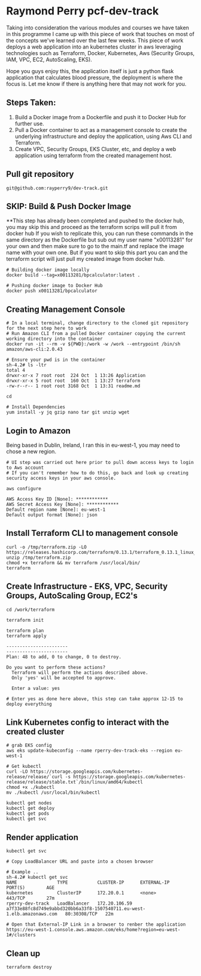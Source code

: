 # Raymond Perry pcf-dev-track
Taking into consideration the various modules and courses we have taken in this programme
I came up with this piece of work that touches on most of the concepts we've learned over the last few weeks.
This piece of work deploys a web application into an kubernetes cluster in aws leveraging technologies
such as Terraform, Docker, Kubernetes, Aws (Security Groups, IAM, VPC, EC2, AutoScaling, EKS).

Hope you guys enjoy this, the application itself is just a python flask application
that calculates blood pressure, the deployment is where the focus is.
Let me know if there is anything here that may not work for you.

## Steps Taken:
1. Build a Docker image from a Dockerfile and push it to Docker Hub for further use.
2. Pull a Docker container to act as a management console to create the underlying infrastructure and deploy the application, using Aws CLI and Terraform.
3. Create VPC, Security Groups, EKS Cluster, etc, and deploy a web application using terraform from the created management host.

## Pull git repository
```
git@github.com:rayperry9/dev-track.git
```

## SKIP: Build & Push Docker Image
**This step has already been completed and pushed to the docker hub, you may skip this and proceed as the terraform scrips will pull it from docker hub
If you wish to replicate this, you can run these commands in the same directory as the Dockerfile but sub out my user name "x00113281" for your own
and then make sure to go to the main.tf and replace the image name with your own one. But if you want to skip this part you can and the terraform script
will just pull my created image from docker hub.
```
# Building docker image locally
docker build --tag=x00113281/bpcalculator:latest .

# Pushing docker image to Docker Hub
docker push x00113281/bpcalculator
```


## Creating Management Console
```
# In a local terminal, change directory to the cloned git repository for the next step here to work
# Run Amazon CLI from a pulled Docker container copying the current working directory into the container
docker run -it --rm -v ${PWD}:/work -w /work --entrypoint /bin/sh amazon/aws-cli:2.0.43

# Ensure your pwd is in the container
sh-4.2# ls -ltr
total 4
drwxr-xr-x 7 root root  224 Oct  1 13:26 Application
drwxr-xr-x 5 root root  160 Oct  1 13:27 terraform
-rw-r--r-- 1 root root 3168 Oct  1 13:31 readme.md

cd

# Install Dependencies
yum install -y jq gzip nano tar git unzip wget

```

## Login to Amazon

Being based in Dublin, Ireland, I ran this in eu-west-1, you may need to chose a new region.

```
# UI step was carried out here prior to pull down access keys to login to Aws account
# If you can't remember how to do this, go back and look up creating security access keys in your aws console.

aws configure

AWS Access Key ID [None]: ************
AWS Secret Access Key [None]: ************
Default region name [None]: eu-west-1
Default output format [None]: json
```

## Install Terraform CLI to management console

```
curl -o /tmp/terraform.zip -LO https://releases.hashicorp.com/terraform/0.13.1/terraform_0.13.1_linux_amd64.zip
unzip /tmp/terraform.zip
chmod +x terraform && mv terraform /usr/local/bin/
terraform
```

## Create Infrastructure - EKS, VPC, Security Groups, AutoScaling Group, EC2's

```
cd /work/terraform

terraform init

terraform plan
terraform apply

-----------------------
-----------------------
Plan: 48 to add, 0 to change, 0 to destroy.

Do you want to perform these actions?
  Terraform will perform the actions described above.
  Only 'yes' will be accepted to approve.

  Enter a value: yes

# Enter yes as done here above, this step can take approx 12-15 to deploy everything

```

## Link Kubernetes config to interact with the created cluster

```
# grab EKS config
aws eks update-kubeconfig --name rperry-dev-track-eks --region eu-west-1

# Get kubectl
curl -LO https://storage.googleapis.com/kubernetes-release/release/`curl -s https://storage.googleapis.com/kubernetes-release/release/stable.txt`/bin/linux/amd64/kubectl
chmod +x ./kubectl
mv ./kubectl /usr/local/bin/kubectl

kubectl get nodes
kubectl get deploy
kubectl get pods
kubectl get svc
```

## Render application
```
kubectl get svc

# Copy LoadBalancer URL and paste into a chosen browser

# Example ..
sh-4.2# kubectl get svc
NAME               TYPE           CLUSTER-IP      EXTERNAL-IP                                                               PORT(S)        AGE
kubernetes         ClusterIP      172.20.0.1      <none>                                                                    443/TCP        27m
rperry-dev-track   LoadBalancer   172.20.106.59   a7f33e88fc8d749e9abbd320bb6a33f8-1507540711.eu-west-1.elb.amazonaws.com   80:30308/TCP   22m

# Open that External-IP Link in a browser to renber the application
https://eu-west-1.console.aws.amazon.com/eks/home?region=eu-west-1#/clusters
```

## Clean up
```
terraform destroy
```
